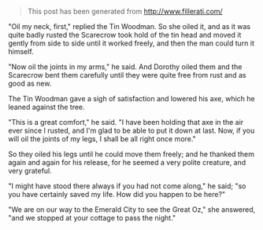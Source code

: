 > This post has been generated from http://www.fillerati.com/

"Oil my neck, first," replied the Tin Woodman.  So she oiled it, and as it was quite badly rusted the Scarecrow took hold of the tin head and moved it gently from side to side until it worked freely, and then the man could turn it himself.

"Now oil the joints in my arms," he said.  And Dorothy oiled them and the Scarecrow bent them carefully until they were quite free from rust and as good as new.

The Tin Woodman gave a sigh of satisfaction and lowered his axe, which he leaned against the tree.

"This is a great comfort," he said.  "I have been holding that axe in the air ever since I rusted, and I'm glad to be able to put it down at last.  Now, if you will oil the joints of my legs, I shall be all right once more."

So they oiled his legs until he could move them freely; and he thanked them again and again for his release, for he seemed a very polite creature, and very grateful.

"I might have stood there always if you had not come along," he said; "so you have certainly saved my life.  How did you happen to be here?"

"We are on our way to the Emerald City to see the Great Oz," she answered, "and we stopped at your cottage to pass the night."